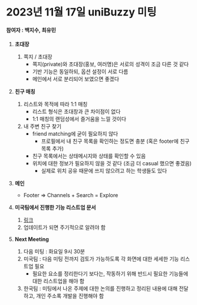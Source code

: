 # 2023년 11월 17일 uniBuzzy 미팅
#### 참여자 : 백지수, 최유민

1. **초대장**
	1) 쪽지 / 초대장
		- 쪽지(private)와 초대장(홍보, 여러명)은 서로의 성격이 조금 다른 것 같다
		- 기반 기능은 동일하되, 옵션 설정이 서로 다름
		- 메인에서 서로 분리되어 보였으면 좋겠다

2. **친구 매칭**
	1) 리스트와 목적에 따라 1:1 매칭
		- 리스트 형식은 초대창과 큰 차이점이 없다
		- 1:1 매칭의 랜덤성에서 즐거움을 느낄 것이다
	3) 내 주변 친구 찾기
		- friend matching에 굳이 필요하지 않다
			- 프로필에서 내 친구 목록을 확인하는 정도면 충분 (혹은 footer에 친구 목록 추가)
		- 친구 목록에서는 상태메시지와 상태를 확인할 수 있음
		- 위치에 대한 정보가 필요하지 않을 것 같다 (조금 더 casual 했으면 좋겠음)
			- 실제로 위치 공유 때문에 쓰지 않으려고 하는 학생들도 있다

3. **메인**
	- Footer => Channels + Search  = Explore

4. **미국팀에서 진행한 기능 리스트업 문서**
	1) [링크](https://docs.google.com/document/d/10AwmWIiEpghr0aDFuU0fnwPlaZkkMn2yTsuZzg_HZ-Q/edit)
	2) 업데이트가 되면 주기적으로 알려야 함

5. **Next Meeting**
	1) 다음 미팅 : 화요일 9시 30분
	2) 미국팀 : 다음 미팅 전까지 검토가 가능하도록 각 화면에 대한 세세한 기능 리스트업 필요
		- 필요한 요소를 정리한다기 보다는, 작동하기 위해 반드시 필요한 기능들에 대한 리스트업을 해야 함
 	3) 한국팀 : 미팅에서 나온 주제에 대한 논의를 진행하고 정리된 내용에 대해 전달하고, 개인 주소록 개발을 진행해야 함

